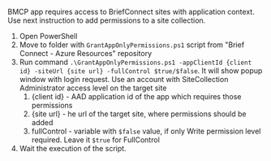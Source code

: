 BMCP app requires access to BriefConnect sites with application context. Use next instruction to add permissions to a site collection.
 
1. Open PowerShell
1. Move to folder with `GrantAppOnlyPermissions.ps1` script from "Brief Connect - Azure Resources" repository
1. Run command `.\GrantAppOnlyPermissions.ps1 -appClientId {client id} -siteUrl {site url} -fullControl $true/$false`. It will show popup window with login request. Use an account with SiteCollection Administrator access level on the target site
    1. {client id} - AAD application id of the app which requires those permissions
    1. {site url} - he url of the target site, where permissions should be added
    1. fullControl - variable with `$false` value, if only Write permission level required. Leave it `$true` for FullControl
1. Wait the execution of the script.
